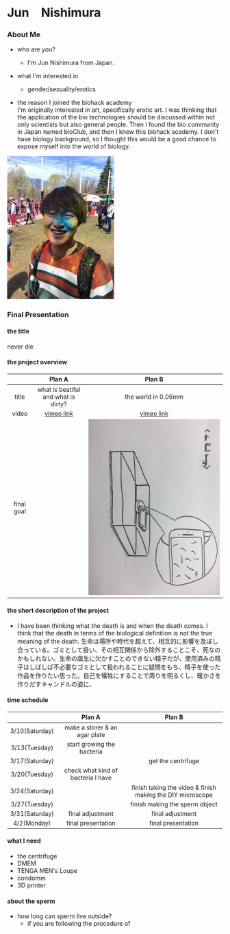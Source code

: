 
# Jun　Nishimura

### About Me
- who are you? 
  - I'm Jun Nishimura from Japan.
- what I'm interested in
  - gender/sexuality/erotics
  

- the reason I joined the biohack academy<br>
I'm originally interested in art, specifically erotic art. I was thinking that the application of the bio technologies should be discussed within not only scientists but also general people. Then I found the bio community in Japan named bioClub, and then I knew this biohack academy. I don't have biology background, so I thought this would be a good chance to expose myself into the world of biology.

![Test Image](image/IMG_0005.JPG)

### Final Presentation

#### the title 
never die

#### the project overview

|  | Plan A | Plan B |
|:-----------:|:-----------:|:------------:|
| title | what is beatiful and what is dirty? | the world in 0.06mm |
| video | [vimeo link](https://vimeo.com/258767241) | [vimeo link](https://vimeo.com/259296278) |
| final goal |  | ![test image](image/FinalProjectImage.jpg) |

#### the short description of the project
- I have been thinking what the death is and when the death comes. I think that the death in terms of the biological definition is not the true meaning of the death. 生命は場所や時代を超えて、相互的に影響を及ぼし合っている。ゴミとして扱い、その相互関係から除外することこそ、死なのかもしれない。生命の誕生に欠かすことのできない精子だが、使用済みの精子はしばしば不必要なゴミとして扱われることに疑問をもち、精子を使った作品を作りたい思った。自己を犠牲にすることで周りを明るくし、暖かさを作りだすキャンドルの姿に、



#### time schedule

|  | Plan A | Plan B |
|:-----------:|:-----------:|:------------:|
| 3/10(Saturday) | make a stirrer & an agar plate |  |
| 3/13(Tuesday) | start growing the bacteria |  |
| 3/17(Saturday) |  | get the centrifuge |
| 3/20(Tuesday) | check what kind of bacteria I have |  |
| 3/24(Saturday) |  | finish taking the video & finish making the DIY microscope |
| 3/27(Tuesday) |  | finish making the sperm object |
| 3/31(Saturday) | final adjustment | final adjustment |
| 4/2(Monday) | final presentation | final presentation |

#### what I need
- the centrifuge
- DMEM
- TENGA MEN's Loupe
- condomm
- 3D printer

#### about the sperm 
- how long can sperm live outside?
  - if you are following the procedure of 






